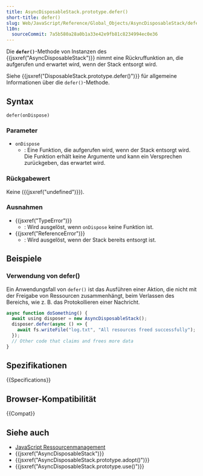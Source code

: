```yaml
---
title: AsyncDisposableStack.prototype.defer()
short-title: defer()
slug: Web/JavaScript/Reference/Global_Objects/AsyncDisposableStack/defer
l10n:
  sourceCommit: 7a5b580a28a0b1a33e42e9fb81c8234994ec0e36
---
```


Die **`defer()`**-Methode von Instanzen des {{jsxref("AsyncDisposableStack")}} nimmt eine Rückruffunktion an, die aufgerufen und erwartet wird, wenn der Stack entsorgt wird.

Siehe {{jsxref("DisposableStack.prototype.defer()")}} für allgemeine Informationen über die `defer()`-Methode.

## Syntax

```js-nolint
defer(onDispose)
```

### Parameter

- `onDispose`
  - : Eine Funktion, die aufgerufen wird, wenn der Stack entsorgt wird. Die Funktion erhält keine Argumente und kann ein Versprechen zurückgeben, das erwartet wird.

### Rückgabewert

Keine ({{jsxref("undefined")}}).

### Ausnahmen

- {{jsxref("TypeError")}}
  - : Wird ausgelöst, wenn `onDispose` keine Funktion ist.
- {{jsxref("ReferenceError")}}
  - : Wird ausgelöst, wenn der Stack bereits entsorgt ist.

## Beispiele

### Verwendung von defer()

Ein Anwendungsfall von `defer()` ist das Ausführen einer Aktion, die nicht mit der Freigabe von Ressourcen zusammenhängt, beim Verlassen des Bereichs, wie z. B. das Protokollieren einer Nachricht.

```js
async function doSomething() {
  await using disposer = new AsyncDisposableStack();
  disposer.defer(async () => {
    await fs.writeFile("log.txt", "All resources freed successfully");
  });
  // Other code that claims and frees more data
}
```

## Spezifikationen

{{Specifications}}

## Browser-Kompatibilität

{{Compat}}

## Siehe auch

- [JavaScript Ressourcenmanagement](/de/docs/Web/JavaScript/Guide/Resource_management)
- {{jsxref("AsyncDisposableStack")}}
- {{jsxref("AsyncDisposableStack.prototype.adopt()")}}
- {{jsxref("AsyncDisposableStack.prototype.use()")}}
